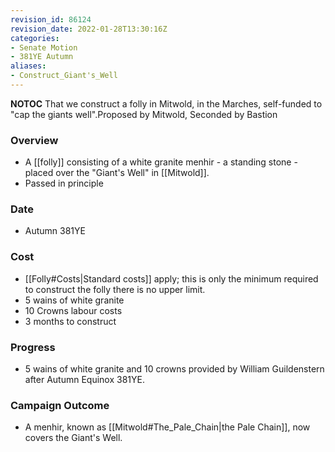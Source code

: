 ```yaml
---
revision_id: 86124
revision_date: 2022-01-28T13:30:16Z
categories:
- Senate Motion
- 381YE Autumn
aliases:
- Construct_Giant's_Well
---
```



__NOTOC__
That we construct a folly in Mitwold, in the Marches, self-funded to "cap the giants well".Proposed by Mitwold, Seconded by Bastion
### Overview
* A [[folly]] consisting of a white granite menhir - a standing stone - placed over the "Giant's Well" in [[Mitwold]].
* Passed in principle
### Date
* Autumn 381YE

### Cost
* [[Folly#Costs|Standard costs]] apply; this is only the minimum required to construct the folly there is no upper limit.
* 5 wains of white granite
* 10 Crowns labour costs
* 3 months to construct

### Progress
* 5 wains of white granite and 10 crowns provided by William Guildenstern after Autumn Equinox 381YE.

### Campaign Outcome
* A menhir, known as [[Mitwold#The_Pale_Chain|the Pale Chain]], now covers the Giant's Well.

